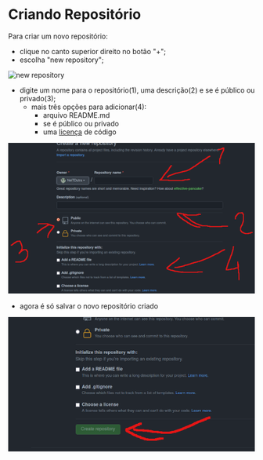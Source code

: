 # Criando Repositório

Para criar um novo repositório:

- clique no canto superior direito no botão "+";
- escolha "new repository";

![new repository](https://github.com/NeiTDutra/dio-git-beginner/blob/main/images/novoReposit%C3%B3rio.png)

- digite um nome para o repositório(1), uma descrição(2) e se é público ou privado(3);
    - mais três opções para adicionar(4):
        - arquivo README.md
        - se é público ou privado
        - uma [licença](https://docs.github.com/pt/github/creating-cloning-and-archiving-repositories/creating-a-repository-on-github/licensing-a-repository) de código

![atributes](https://github.com/NeiTDutra/dio-git-beginner/blob/main/images/atributosRepositorio.png)

- agora é só salvar o novo repositório criado

![salvar](https://github.com/NeiTDutra/dio-git-beginner/blob/main/images/salvarNovoRepositorio.png)
